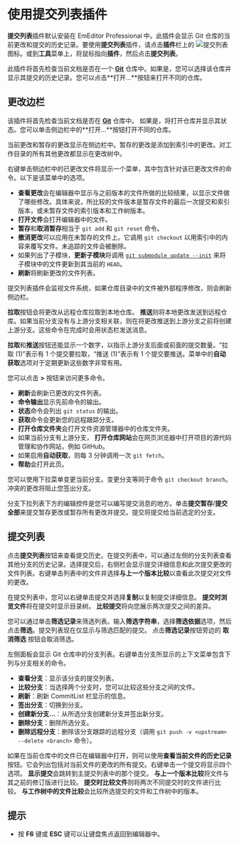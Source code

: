 # 使用提交列表插件

**提交列表**插件默认安装在 EmEditor Professional 中。此插件会显示 Git 仓库的当前更改和提交的历史记录。要使用**提交列表**插件，请点击**插件**栏上的 ![提交列表](../../images/plugin_commit_list..png) 图标。或到**工具**菜单上，将鼠标指向**插件**，然后点击**提交列表**。

此插件将首先检查当前文档是否在一个 **[Git](https://git-scm.com/)** 仓库中。如果是，您可以选择该仓库并显示其提交的历史记录。您可以点击**打开...**按钮来打开不同的仓库。

## 更改边栏

该插件将首先检查当前文档是否在 **[Git](https://git-scm.com/)** 仓库中。 如果是，将打开仓库并显示其状态。您可以单击侧边栏中的**打开...**按钮打开不同的仓库。

当前更改和暂存的更改显示在侧边栏中。暂存的更改是添加到索引中的更改。对工作目录的所有其他更改都显示在更改树中。

右键单击侧边栏中的已更改文件将显示一个菜单，其中包含针对该已更改文件的命令。以下是该菜单中的选项。

- **查看更改**会在编辑器中显示与之前版本的文件所做的比较结果，以显示文件做了哪些修改。具体来说，所比较的文件版本是暂存文件的最后一次提交和索引版本，或未暂存文件的索引版本和工作树版本。
- **打开文件**会打开编辑器中的文件。
- **暂存**和**取消暂存**相当于 `git add` 和 `git reset` 命令。
- **撤消更改**可以应用在未暂存的文件上。它调用 `git checkout` 以用索引中的内容来覆写文件。未追踪的文件会被删除。
- 如果列出了子模块，**更新子模块**将调用 [`git submodule update --init`](https://git-scm.com/docs/git-submodule#Documentation/git-submodule.txt-update--init--remote-N--no-fetch--no-recommend-shallow-f--force--checkout--rebase--merge--referenceltrepositorygt--depthltdepthgt--recursive--jobsltngt--no-single-branch--filterltfilterspecgt--ltpathgt82308203) 来将子模块中的文件更新到其当前的 `HEAD`。
- **刷新**将刷新更改的文件列表。

提交列表插件会监视文件系统，如果仓库目录中的文件被外部程序修改，则会刷新侧边栏。

**拉取**按钮会将更改从远程仓库拉取到本地仓库。 **推送**则将本地更改发送到远程仓库。如果当前分支没有与上游分支相关联，则在将更改推送到上游分支之前将创建上游分支。这些命令在完成时会用状态栏发送消息。

**拉取**和**推送**按钮还能显示一个数字，以指示上游分支后面或前面的提交数量。“拉取 (1)”表示有 1 个提交要拉取，“推送 (1)”表示有 1 个提交要推送。菜单中的**自动获取**选项对于定期更新这些数字非常有用。

您可以点击 **>** 按钮来访问更多命令。

- **刷新**会刷新已更改的文件列表。
- **命令输出**显示先前命令的输出。
- **状态**命令会列出 `git status` 的输出。
- **获取**命令会更新您的远程跟踪分支。
- **打开仓库文件夹**会打开文件资源管理器中的仓库文件夹。
- 如果当前分支有上游分支， **打开仓库网站**会在网页浏览器中打开项目的源代码管理和协作网站，例如 GitHub。
- 如果启用**自动获取**，则每 3 分钟调用一次 `git fetch`。
- **帮助**会打开此页。

您可以使用下拉菜单变更当前分支。变更分支等同于命令 `git checkout branch`。冲突的更改将阻止您签出分支。

分支下拉列表下方的编辑控件是您可以编写提交消息的地方。单击**提交暂存**/**提交全部**来提交暂存更改或暂存所有更改并提交。提交将提交给当前选定的分支。

## 提交列表

点击**提交列表**按钮来查看提交历史。在提交列表中，可以通过左侧的分支列表查看其他分支的历史记录。选择提交后，右侧栏会显示提交详细信息和此次提交更改的文件列表。右键单击列表中的文件并选择**与上一个版本比较**以查看此次提交对文件的更改。

在提交列表中，您可以右键单击提交并选择**复制**以复制提交详细信息。 **提交时浏览文件**将在提交时显示目录树。 **比较提交**将向您展示两次提交之间的差异。

您可以通过单击**筛选记录**来筛选列表。输入**筛选字符串**，选择**筛选依据**选项，然后点击**筛选**。提交列表现在仅显示与筛选匹配的提交。 点击**筛选记录**按钮旁边的 **取消筛选** 按钮会取消筛选。

左侧面板会显示 Git 仓库中的分支列表。右键单击分支所显示的上下文菜单包含下列与分支相关的命令。

- **查看分支**：显示该分支的提交列表。
- **比较分支**：当选择两个分支时，您可以比较这些分支之间的文件。
- **刷新**：刷新 CommitList 栏显示的信息。
- **签出分支**：切换到分支。
- **创建新分支...**：从所选分支创建新分支并签出新分支。
- **删除分支**：删除所选分支。
- **删除远程分支**：删除该分支跟踪的远程分支（调用 `git push -v <upstream> --delete <branch>` 命令）。

如果在当前仓库中的文件已在编辑器中打开，则可以使用**查看当前文件的历史记录**按钮。它会列出包括对当前文件的更改的所有提交。右键单击一个提交将显示四个选项。 **显示提交**会跳转到主提交列表中的那个提交。 **与上一个版本比较**将文件与其之前的修订版进行比较。 **提交时比较文件**则将两次不同提交时的文件进行比较。 **与工作树中的文件比较**会比较所选提交的文件和工作树中的版本。

## 提示

- 按 **F6** 键或 **ESC** 键可以让键盘焦点返回到编辑器中。
